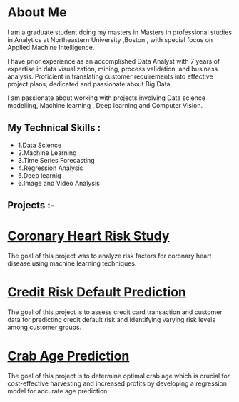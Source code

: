 # About Me
I am a graduate student doing my masters in Masters in professional studies in Analytics at Northeastern University ,Boston , with special focus on Applied Machine Intelligence.

I have prior experience as an accomplished Data Analyst with 7 years of expertise in data visualization, mining, process validation, and business analysis. Proficient in translating customer requirements into effective project plans, dedicated and passionate about Big Data.

I am passionate about working with projects involving Data science modelling, Machine learning , Deep learning and Computer Vision.
## My Technical Skills : 
* 1.Data Science
* 2.Machine Learning 
* 3.Time Series Forecasting 
* 4.Regression Analysis
* 5.Deep learnig 
* 6.Image and Video Analysis
## Projects :-
# [Coronary Heart Risk Study](https://sana1410.github.io/R-Projects/)
The goal of this project was to analyze risk factors for coronary heart disease using machine learning techniques.
# [Credit Risk Default Prediction](https://sana1410.github.io/R-Projects/)
The goal of this project is to assess credit card transaction and customer data for predicting credit default risk and identifying varying risk levels among customer groups.
# [Crab Age Prediction](https://sana1410.github.io/Python-Projects/)
The goal of this project is to determine optimal crab age which is crucial for cost-effective harvesting and increased profits by developing a regression model for accurate age prediction. 


